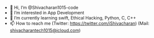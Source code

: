 - 👋 Hi, I’m @Shivacharan1015-code
- 👀 I’m interested in App Development
- 🌱 I’m currently learning swift, Ethical Hacking, Python, C, C++
- 📫 How to reach me (Twitter: https://twitter.com/iShivacharan) (Mail: shivacharantech1015@icloud.com)

<!---
Shivacharan1015-code/Shivacharan1015-code is a ✨ special ✨ repository because its `README.md` (this file) appears on your GitHub profile.
You can click the Preview link to take a look at your changes.
--->
